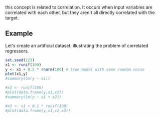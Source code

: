 this concept is related to correlation. It occurs when input variables are correlated with each other, but they aren't all directly correlated with the target.

## Example
Let's create an artificial dataset, illustrating the problem of correlated regressors.
```r
set.seed(123)
x1 <- runif(100)
y <- x1 + 0.5 * rnorm(100) # true model with some random noise
plot(x1,y)
#summary(lm(y ~ x1))

#x2 <- runif(100)
#plot(data.frame(y,x1,x2))
#summary(lm(y ~ x1 + x2))

#x3 <- x1 + 0.1 * runif(100)
#plot(data.frame(y,x1,x2,x3))
```